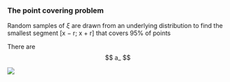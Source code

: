 ### The point covering problem

Random samples of $\xi$ are drawn from an underlying distribution
to find the smallest segment [x − r; x + r] that covers 95% of points

There are 
$$ a_ $$

<img src="https://latex.codecogs.com/gif.latex?O_t=\text { Onset event at time bin } t " /> 
